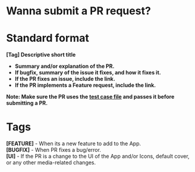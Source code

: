 # Wanna submit a PR request?

# Standard format

**[Tag] Descriptive short title**

- **Summary and/or explanation of the PR.**
- **If bugfix, summary of the issue it fixes, and how it fixes it.**
- **If the PR fixes an issue, include the link.**
- **If the PR implements a Feature request, include the link.**

**Note: Make sure the PR uses the [test case file](TEST_CHECKLIST.md) and passes it before submitting a PR.**

# Tags
**[FEATURE]** - When its a new feature to add to the App. <br>
**[BUGFIX]** - When PR fixes a bug/error. <br>
**[UI]** - If the PR is a change to the UI of the App and/or Icons, default cover, or any other media-related changes. <br>